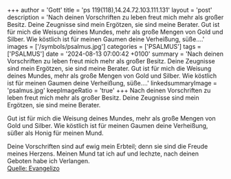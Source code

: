 +++
author = 'Gott'
title = 'ps 119(118),14.24.72.103.111.131'
layout = 'post'
description = 'Nach deinen Vorschriften zu leben freut mich mehr als großer Besitz. Deine Zeugnisse sind mein Ergötzen,  sie sind meine Berater.  Gut ist für mich die Weisung deines Mundes,  mehr als große Mengen von Gold und Silber. Wie köstlich ist für meinen Gaumen deine Verheißung, süße....'
images = ['/symbols/psalmus.jpg']
categories = ['PSALMUS']
tags = ['PSALMUS']
date = '2024-08-13 07:00:42 +0100'
summary = 'Nach deinen Vorschriften zu leben freut mich mehr als großer Besitz. Deine Zeugnisse sind mein Ergötzen,  sie sind meine Berater.  Gut ist für mich die Weisung deines Mundes,  mehr als große Mengen von Gold und Silber. Wie köstlich ist für meinen Gaumen deine Verheißung, süße....'
linkedsummaryImage = 'psalmus.jpg'
keepImageRatio = 'true'
+++
Nach deinen Vorschriften zu leben
freut mich mehr als großer Besitz.
Deine Zeugnisse sind mein Ergötzen, 
sie sind meine Berater.

Gut ist für mich die Weisung deines Mundes, 
mehr als große Mengen von Gold und Silber.
Wie köstlich ist für meinen Gaumen deine Verheißung,
süßer als Honig für meinen Mund.<!--more-->

Deine Vorschriften sind auf ewig mein Erbteil;
denn sie sind die Freude meines Herzens.
Meinen Mund tat ich auf und lechzte, 
nach deinen Geboten habe ich Verlangen.<br> [Quelle: Evangelizo](https://evangeliumtagfuertag.org/DE/gospel)